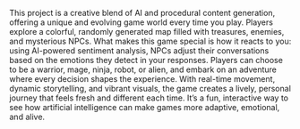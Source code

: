 This project is a creative blend of AI and procedural content generation, offering a unique and evolving game world every time you play. Players explore a colorful, randomly generated map filled with treasures, enemies, and mysterious NPCs. What makes this game special is how it reacts to you: using AI-powered sentiment analysis, NPCs adjust their conversations based on the emotions they detect in your responses. Players can choose to be a warrior, mage, ninja, robot, or alien, and embark on an adventure where every decision shapes the experience. With real-time movement, dynamic storytelling, and vibrant visuals, the game creates a lively, personal journey that feels fresh and different each time. It’s a fun, interactive way to see how artificial intelligence can make games more adaptive, emotional, and alive.
